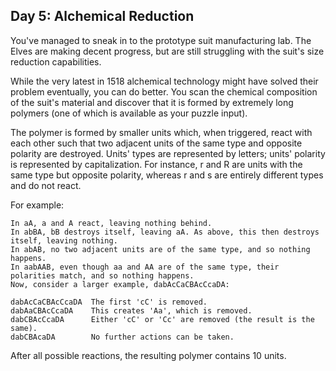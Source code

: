 ## Day 5: Alchemical Reduction
You've managed to sneak in to the prototype suit manufacturing lab. The Elves are making decent progress, but are still struggling with the suit's size reduction capabilities.

While the very latest in 1518 alchemical technology might have solved their problem eventually, you can do better. You scan the chemical composition of the suit's material and discover that it is formed by extremely long polymers (one of which is available as your puzzle input).

The polymer is formed by smaller units which, when triggered, react with each other such that two adjacent units of the same type and opposite polarity are destroyed. Units' types are represented by letters; units' polarity is represented by capitalization. For instance, r and R are units with the same type but opposite polarity, whereas r and s are entirely different types and do not react.

For example:

    In aA, a and A react, leaving nothing behind.
    In abBA, bB destroys itself, leaving aA. As above, this then destroys itself, leaving nothing.
    In abAB, no two adjacent units are of the same type, and so nothing happens.
    In aabAAB, even though aa and AA are of the same type, their polarities match, and so nothing happens.
    Now, consider a larger example, dabAcCaCBAcCcaDA:

    dabAcCaCBAcCcaDA  The first 'cC' is removed.
    dabAaCBAcCcaDA    This creates 'Aa', which is removed.
    dabCBAcCcaDA      Either 'cC' or 'Cc' are removed (the result is the same).
    dabCBAcaDA        No further actions can be taken.

After all possible reactions, the resulting polymer contains 10 units.
